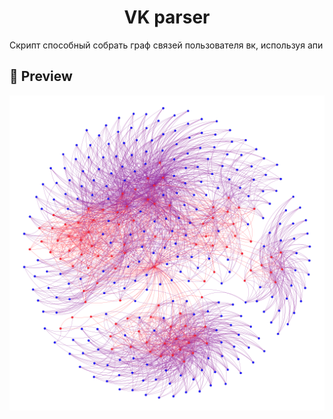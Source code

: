 <h1 align="center">VK parser</h1>

<p>Скрипт способный собрать граф связей пользователя вк, используя апи<p>

## 🌟 Preview
![Images](example.png)
